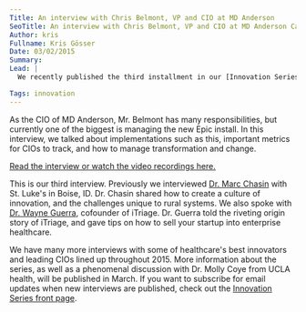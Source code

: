 ```yaml
---
Title: An interview with Chris Belmont, VP and CIO at MD Anderson
SeoTitle: An interview with Chris Belmont, VP and CIO at MD Anderson Cancer Center
Author: kris
Fullname: Kris Gösser
Date: 03/02/2015
Summary: 
Lead: |
  We recently published the third installment in our [Innovation Series](https://catalyze.io/innovation), and couldn't be more thrilled to share the insights the participant, Chris Belmont from MD Anderson Cancer Center, shared with us.

Tags: innovation
---
```

As the CIO of MD Anderson, Mr. Belmont has many responsibilities, but currently one of the biggest is managing the new Epic install. In this interview, we talked about implementations such as this, important metrics for CIOs to track, and how to manage transformation and change.

[Read the interview or watch the video recordings here.](https://catalyze.io/innovation/chris-belmont)

This is our third interview. Previously we interviewed [Dr. Marc Chasin](https://catalyze.io/innovation/marc-chasin-md) with St. Luke's in Boise, ID. Dr. Chasin shared how to create a culture of innovation, and the challenges unique to rural systems. We also spoke with [Dr. Wayne Guerra](https://catalyze.io/innovation/wayne-guerra-md-mba), cofounder of iTriage. Dr. Guerra told the riveting origin story of iTriage, and gave tips on how to sell your startup into enterprise healthcare.

We have many more interviews with some of healthcare's best innovators and leading CIOs lined up throughout 2015. More information about the series, as well as a phenomenal discussion with Dr. Molly Coye from UCLA health, will be published in March. If you want to subscribe for email updates when new interviews are published, check out the [Innovation Series front page](https://catalyze.io/innovation).

